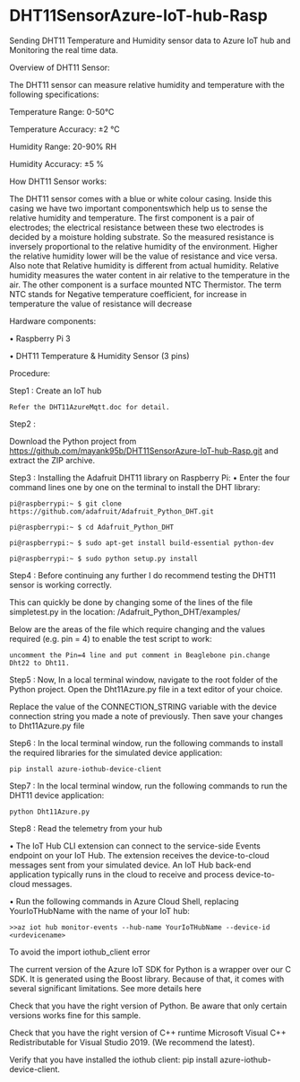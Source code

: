 # DHT11SensorAzure-IoT-hub-Rasp

Sending DHT11 Temperature and Humidity sensor data to Azure IoT hub and Monitoring the real time data.

Overview of DHT11 Sensor:

The DHT11 sensor can measure relative humidity and temperature with the following specifications:

Temperature Range: 0-50°C

Temperature Accuracy: ±2 °C

Humidity Range: 20-90% RH

Humidity Accuracy: ±5 %

How DHT11 Sensor works:

The DHT11 sensor comes with a blue or white colour casing. Inside this casing we have two important componentswhich help us to sense the relative humidity and temperature. The first component is a pair of electrodes; the electrical resistance between these two electrodes is decided by a moisture holding substrate. So the measured resistance is inversely proportional to the relative humidity of the environment. Higher the relative humidity lower will be the value of resistance and vice versa.  Also note that Relative humidity is different from actual humidity. Relative humidity measures the water content in air relative to the temperature in the air.
The other component is a surface mounted NTC Thermistor. The term NTC stands for Negative temperature coefficient, for increase in temperature the value of resistance will decrease

Hardware components:

•	Raspberry Pi 3

•	DHT11 Temperature & Humidity Sensor (3 pins)

Procedure:

Step1 :
Create an IoT hub

    Refer the DHT11AzureMqtt.doc for detail.

Step2 :
    
   Download the Python project from https://github.com/mayank95b/DHT11SensorAzure-IoT-hub-Rasp.git and extract the ZIP archive.

Step3 :
Installing the Adafruit DHT11 library on Raspberry Pi:
•	Enter the four command lines one by one on the terminal to install the DHT library:

    pi@raspberrypi:~ $ git clone https://github.com/adafruit/Adafruit_Python_DHT.git 

    pi@raspberrypi:~ $ cd Adafruit_Python_DHT

    pi@raspberrypi:~ $ sudo apt-get install build-essential python-dev 

    pi@raspberrypi:~ $ sudo python setup.py install

Step4 :
Before continuing any further I do recommend testing the DHT11 sensor is working correctly.

This can quickly be done by changing some of the lines of the file simpletest.py in the location: /Adafruit_Python_DHT/examples/

Below are the areas of the file which require changing and the values required (e.g. pin = 4) to enable the test script to work:

    uncomment the Pin=4 line and put comment in Beaglebone pin.change Dht22 to Dht11.

Step5 :
Now, In a local terminal window, navigate to the root folder of the Python project.
Open the Dht11Azure.py file in a text editor of your choice.

Replace the value of the CONNECTION_STRING variable with the device connection string you made a note of previously. Then save your changes to Dht11Azure.py file


Step6 :
In the local terminal window, run the following commands to install the required libraries for the simulated device application:

    pip install azure-iothub-device-client

Step7 :
In the local terminal window, run the following commands to run the DHT11 device application:

    python Dht11Azure.py

Step8 :
Read the telemetry from your hub

•	The IoT Hub CLI extension can connect to the service-side Events endpoint on your IoT Hub. The extension receives the device-to-cloud messages sent from your simulated device. An IoT Hub back-end application typically runs in the cloud to receive and process device-to-cloud messages.

•	Run the following commands in Azure Cloud Shell, replacing YourIoTHubName with the name of your IoT hub:

    >>az iot hub monitor-events --hub-name YourIoTHubName --device-id <urdevicename>

To avoid the import iothub_client error

The current version of the Azure IoT SDK for Python is a wrapper over our C SDK. It is generated using the Boost library. Because of that, it comes with several significant limitations. See more details here

Check that you have the right version of Python. Be aware that only certain versions works fine for this sample.

Check that you have the right version of C++ runtime Microsoft Visual C++ Redistributable for Visual Studio 2019. (We recommend the latest).

Verify that you have installed the iothub client: pip install azure-iothub-device-client.




